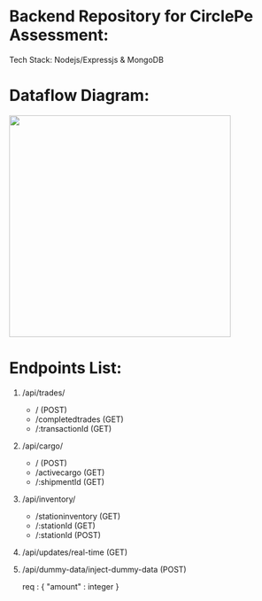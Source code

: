# Backend Repository for CirclePe Assessment:</br>
Tech Stack: Nodejs/Expressjs & MongoDB</br>

# Dataflow Diagram:</br>
<img src = "https://github.com/user-attachments/assets/0802baf1-4986-47da-a401-3923f1f883a1" width="400">

# Endpoints List:
1. /api/trades/

    - / (POST)
    - /completedtrades (GET)
    - /:transactionId (GET)

2. /api/cargo/

    - / (POST)
    - /activecargo (GET)
    - /:shipmentId (GET)

3. /api/inventory/

    - /stationinventory (GET)
    - /:stationId (GET)
    - /:stationId (POST)

4. /api/updates/real-time (GET)

5. /api/dummy-data/inject-dummy-data (POST)
   
   req : {
    "amount" : integer
   }
